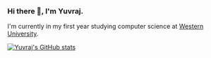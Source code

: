### Hi there 👋, I'm Yuvraj. 

I'm currently in my first year studying computer science at [Western University](https://www.uwo.ca).

[![Yuvraj's GitHub stats](https://github-readme-stats.vercel.app/api?username=yuvrajvirdi)](https://github.com/anuraghazra/github-readme-stats)




<!--
**yuvrajvirdi/yuvrajvirdi** is a ✨ _special_ ✨ repository because its `README.md` (this file) appears on your GitHub profile.

Here are some ideas to get you started:

- 🔭 I’m currently working on ...
- 🌱 I’m currently learning ...
- 👯 I’m looking to collaborate on ...
- 🤔 I’m looking for help with ...
- 💬 Ask me about ...
- 📫 How to reach me: ...
- 😄 Pronouns: ...
- ⚡ Fun fact: ...
-->
